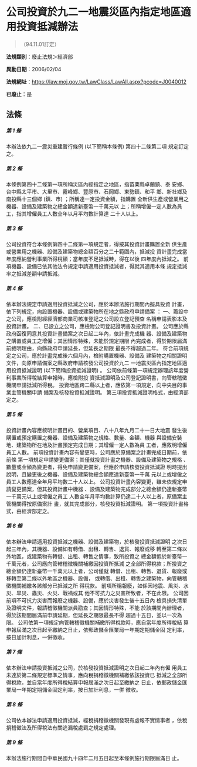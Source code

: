 # 公司投資於九二一地震災區內指定地區適用投資抵減辦法
> （94.11.01訂定）

**法規類別**：廢止法規＞經濟部

**異動日期**：2006/02/04  

**法規網址**：https://law.moj.gov.tw/LawClass/LawAll.aspx?pcode=J0040012

**已廢止**：是



## 法條
##### 第 1 條
本辦法依九二一震災重建暫行條例 (以下簡稱本條例) 第四十二條第二項
規定訂定之。

##### 第 2 條
本條例第四十二條第一項所稱災區內經指定之地區，指苗栗縣卓蘭鎮、泰
安鄉、台中縣太平市、大里市、霧峰鄉、豐原市、石岡鄉、東勢鎮、和平
鄉、新社鄉及南投縣十三個鄉 (鎮、市) ；所稱達一定投資金額，指購置
全新供生產或營業用之機器、設備及建築物之總金額達新臺幣一千萬元以
上；所稱增僱一定人數為員工，指其增僱員工人數全年以月平均數計算達
二十人以上。

##### 第 3 條
公司投資符合本條例第四十二條第一項規定者，得按其投資計畫購置全新
供生產或營業用之機器、設備及建築物總金額百分之二十範圍內，抵減投
資計畫完成當年度應納營利事業所得稅額；當年度不足抵減時，得在以後
四年度內抵減之。
前項機器、設備已依其他法令規定申請適用投資抵減者，得就其適用本條
規定抵減率之抵減差額申請抵減。

##### 第 4 條
依本辦法規定申請適用投資抵減之公司，應於本辦法施行期間內擬具投資
計畫，依下列規定，向設置機器、設備或建築物所在地之縣政府申請備案
：
一、籌設中之公司，應檢附經經濟部商業司核准登記之公司設立登記預查
    名稱申請表影本及投資計畫。
二、已設立之公司，應檢附公司登記證明書及投資計畫。
公司應於縣政府函復同意其投資計畫備案之次日起二年內，依計畫完成機
器、設備及建築物之購置或員工之增僱；其因情形特殊，未能於規定期限
內完成者，得於期限屆滿前敘明理由，向縣政府申請延長，但延長之期限
最長不得超過二年。
符合前項規定之公司，應於計畫完成後六個月內，檢附購置機器、設備及
建築物之相關證明文件，向原申請備案之縣政府申請核發公司投資於九二
一地震災區內指定地區適用投資抵減證明 (以下簡稱投資抵減證明) 。
公司依前條第一項規定辦理該年度營利事業所得稅結算申報時，應檢附投
資抵減證明及公司登記證明書，向管轄稽徵機關申請抵減所得稅。
投資地區跨二縣以上者，應依第一項規定，向中央目的事業主管機關申請
備案及核發投資抵減證明。
第三項投資抵減證明格式，由經濟部定之。

##### 第 5 條
投資計畫內容應敘明計畫目的、營業項目、八十八年九月二十一日大地震
發生後購置或預定購置之機器、設備及建築物之規格、數量、金額、機器
與設備安裝地、建築物所在地及計畫預定完成日期；其增僱一定人數為員
工者，應敘明增僱員工人數。
前項投資計畫內容有變更時，公司應於原備案之計畫完成日期前，依前條
第一項規定申請變更備案；其僅就投資計畫之機器、設備及建築物之規格
、數量或金額為變更者，得免申請變更備案，但應於申請核發投資抵減證
明時提出說明，且變更後之機器、設備及建築物總金額應達新臺幣一千萬
元以上或增僱之員工人數應達全年月平均數二十人以上。
公司投資計畫內容變更，雖未依規定申請變更備案，但其投資計畫中機器
、設備及建築物完成部分之總金額仍達新臺幣一千萬元以上或增僱之員工
人數全年月平均數計算仍達二十人以上者，原備案主管機關得按原備案計
畫，就其完成部分，核發投資抵減證明。
第一項投資計畫格式，由經濟部定之。

##### 第 6 條
依本辦法申請適用投資抵減之機器、設備及建築物，於核發投資抵減證明
之次日起三年內，其機器、設備如有轉借、出租、轉售、退貨、報廢或移
轉至第二條以外地區，或建築物有轉借、出租、轉售之情事，致所投資之
總金額低於新臺幣一千萬元者，公司應向管轄稽徵機關補繳因投資所抵減
之全部所得稅款；所投資之總金額仍達新臺幣一千萬元以上者，公司僅就
轉借、出租、轉售、退貨、報廢或移轉至第二條以外地區之機器、設備，
或轉借、出租、轉售之建築物，向管轄稽徵機關補繳各該部分已抵減之所
得稅款。
前項所稱報廢，如係因地震、風災、水災、旱災、蟲災、火災、戰禍或其
他不可抗力之災害所致者，不在此限。
公司因前項不可抗力災害而報廢之機器、設備，應於災害發生後十五日內
檢具損失清單及證明文件，報請稽徵機關派員勘查；其因情形特殊，不能
於該期間內辦理者，得於該期間屆滿前申請延期，但延長之期限最長不得
超過十五日，並以一次為限。
公司依第一項規定向管轄稽徵機關補繳所得稅款時，應自當年度所得稅結
算申報屆滿之次日起至繳納之日止，依郵政儲金匯業局一年期定期儲金固
定利率，按日加計利息，一併徵收。

##### 第 7 條
依本辦法申請投資抵減之公司，於核發投資抵減證明之次日起二年內有僱
用員工未達於第二條規定標準之情事，應向稅捐稽徵機關補繳依該投資已
抵減之全部所得稅款，並自當年度所得稅結算申報屆滿之次日起至繳納之
日止，依郵政儲金匯業局一年期定期儲金固定利率，按日加計利息，一併
徵收。

##### 第 8 條
公司依本辦法申請適用投資抵減，經稅捐稽徵機關發現有虛報不實情事者
，依稅捐稽徵法及所得稅法有關逃漏稅處罰之規定處理。

##### 第 9 條
本辦法施行期間自中華民國九十四年二月五日起至本條例施行期限屆滿日
止。


